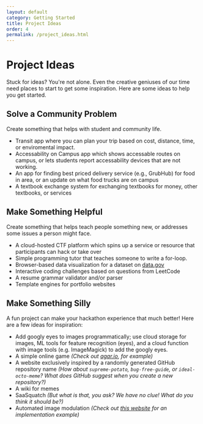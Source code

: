 ```yaml
---
layout: default
category: Getting Started
title: Project Ideas
order: 4
permalink: /project_ideas.html
---
```


# Project Ideas

Stuck for ideas? You're not alone. Even the creative geniuses of our time need places to start to get some inspiration. Here are some ideas to help you get started.

## Solve a Community Problem
Create something that helps with student and community life.

- Transit app where you can plan your trip based on cost, distance, time, or enviromental impact.
- Accessability on Campus app which shows accessable routes on campus, or lets students report accessability devices that are not working.
- An app for finding best priced delivery service (e.g., GrubHub) for food in area, or an update on what food trucks are on campus
- A textbook exchange system for exchanging textbooks for money, other textbooks, or services

## Make Something Helpful
Create something that helps teach people something new, or addresses some issues a person might face.

- A cloud-hosted CTF platform which spins up a service or resource that participants can hack or take over
- Simple programming tutor that teaches someone to write a for-loop.
- Browser-based data visualization for a dataset on [data.gov](https://www.data.gov/)
- Interactive coding challenges based on questions from LeetCode
- A resume grammar validator and/or parser
- Template engines for portfolio websites

## Make Something Silly
A fun project can make your hackathon experience that much better! Here are a few ideas for inspiration:

- Add googly eyes to images programmatically; use cloud storage for images, ML tools for feature recognition (eyes), and a cloud function with image tools (e.g. ImageMagick) to add the googly eyes.
- A simple online game _(Check out [agar.io](https://agar.io/index.html), for example)_
- A website exclusively inspired by a randomly generated GitHub repository name _(How about `supreme-potato`, `bug-free-guide`, or `ideal-octo-meme`? What does GitHub suggest when you create a new repository?)_
- A wiki for memes
- SaaSquatch _(But what is that, you ask? We have no clue! What do you think it should be?)_
- Automated image modulation _(Check out [this website](https://deepfriedmemes.com/) for an implementation example)_
